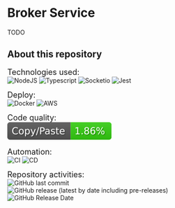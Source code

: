 # Broker Service
TODO
## About this repository
<font size=4>Technologies used:</font>  
![NodeJS](https://img.shields.io/badge/node.js-6DA55F?style=for-the-badge&logo=node.js&logoColor=white)
![Typescript](https://img.shields.io/badge/TypeScript-007ACC?style=for-the-badge&logo=typescript&logoColor=white)
![Socketio](https://img.shields.io/badge/Socket.io-010101?&style=for-the-badge&logo=Socket.io&logoColor=white)
![Jest](https://img.shields.io/badge/Jest-323330?style=for-the-badge&logo=Jest&logoColor=white)

<font size=4>Deploy:</font>  
![Docker](https://img.shields.io/badge/docker-%230db7ed.svg?style=for-the-badge&logo=docker&logoColor=white)
![AWS](https://img.shields.io/badge/AWS-%23FF9900.svg?style=for-the-badge&logo=amazon-aws&logoColor=white)  

<font size=4>Code quality:</font>  
![CPD](.github/badges/jscpd-badge.svg) 
<!-- ![LGTM Alerts](https://img.shields.io/lgtm/alerts/github/Interconnected-project/broker_service) -->
<!-- ![LGTM Grade](https://img.shields.io/lgtm/grade/javascript/github/Interconnected-project/broker_service) -->
<!-- ![](https://img.shields.io/badge/Coverage-90%25-83A603.svg?prefix=$coverage$) --> 
<font size=4>Automation:</font>  
![CI](https://github.com/Interconnected-project/broker_service/actions/workflows/CI.yml/badge.svg)
![CD](https://github.com/Interconnected-project/broker_service/actions/workflows/CD.yml/badge.svg)

<font size=4>Repository activities:</font>  
![GitHub last commit](https://img.shields.io/github/last-commit/Interconnected-project/broker_service)
![GitHub release (latest by date including pre-releases)](https://img.shields.io/github/v/release/Interconnected-project/broker_service?include_prereleases)
![GitHub Release Date](https://img.shields.io/github/release-date/Interconnected-project/broker_service)

